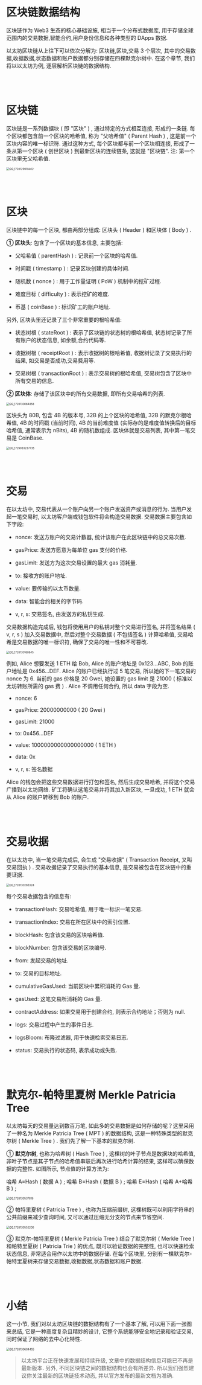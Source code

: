 # 区块链数据结构

区块链作为 Web3 生态的核心基础设施, 相当于一个分布式数据库, 用于存储全球范围内的交易数据,智能合约,用户身份信息和各种类型的 DApps 数据.

以太坊区块链从上往下可以依次分解为: 区块链,区块,交易 3 个层次, 其中的交易数据,收据数据,状态数据和账户数据都分别存储在四棵默克尔树中. 在这个章节, 我们将以以太坊为例, 逐层解析区块链的数据结构.

<br><br>

# 区块链

区块链是一系列数据块 ( 即 "区块" ) , 通过特定的方式相互连接, 形成的一条链. 每个区块都包含前一个区块的哈希值, 称为 "父哈希值" ( Parent Hash ) , 这是前一个区块内容的唯一标识符. 通过这种方式, 每个区块都与前一个区块相连接, 形成了一条从第一个区块 ( 创世区块 ) 到最新区块的连续链条, 这就是 "区块链". 注: 第一个区块里无父哈希值.

<img src="./picture/QQ_1728129918402.png" alt="QQ_1728129918402" style="zoom:50%;" />

<br><br>

# 区块

区块链中的每一个区块, 都由两部分组成: 区块头 ( Header ) 和区块体 ( Body ) .

**① 区块头**: 包含了一个区块的基本信息, 主要包括:

-   父哈希值 ( parentHash ) : 记录前一个区块的哈希值.

-   时间戳 ( timestamp ) : 记录区块创建的具体时间.

-   随机数 ( nonce ) : 用于工作量证明 ( PoW ) 机制中的挖矿过程.

-   难度目标 ( difficulty ) : 表示挖矿的难度.

-   币基 ( coinBase ) : 标识矿工的账户地址.

另外, 区块头里还记录了三个非常重要的根哈希值:

-   状态树根 ( stateRoot ) : 表示了区块链的状态树的根哈希值, 状态树记录了所有账户的状态信息, 如余额,合约代码等.

-   收据树根 ( receiptRoot ) : 表示收据树的根哈希值, 收据树记录了交易执行的结果, 如交易是否成功,交易费用等.

-   交易树根 ( transactionRoot ) : 表示交易树的根哈希值, 交易树包含了区块中所有交易的信息.

**② 区块体**: 存储了该区块中的所有交易数据, 即所有交易哈希的列表.

<img src="./picture/QQ_1728130064858.png" alt="QQ_1728130064858" style="zoom:50%;" />

<br>

区块头为 80B, 包含 4B 的版本号, 32B 的上个区块的哈希值, 32B 的默克尔根哈希值, 4B 的时间戳 (当前时间), 4B 的当前难度值 (实际存的是难度值转换后的目标哈希值, 通常表示为 nBits), 4B 的随机数组成. 区块体就是交易列表, 其中第一笔交易是 CoinBase.

<img src="./picture/QQ_1729083237735.png" alt="QQ_1729083237735" style="zoom:50%;" />

<br><br>

# 交易

在以太坊中, 交易代表从一个账户向另一个账户发送资产或消息的行为. 当用户发起一笔交易时, 以太坊客户端或钱包软件将会构造交易数据. 交易数据主要包含如下字段:

-   nonce: 发送方账户的交易计数器, 统计该账户在此区块链中的总交易次数.

-   gasPrice: 发送方愿意为每单位 gas 支付的价格.

-   gasLimit: 发送方为这次交易设置的最大 gas 消耗量.

-   to: 接收方的账户地址.

-   value: 要传输的以太币数量.

-   data: 智能合约相关的字节码.

-   v, r, s: 交易签名, 由发送方的私钥生成.

交易数据构造完成后, 钱包将使用用户的私钥对整个交易进行签名, 并将签名结果 ( v, r, s ) 加入交易数据中, 然后对整个交易数据 ( 不包括签名 ) 计算哈希值, 交易哈希是交易数据的唯一标识符, 确保了交易的唯一性和不可篡改.

<img src="./picture/QQ_1728130168645.png" alt="QQ_1728130168645" style="zoom: 50%;" />

例如, Alice 想要发送 1 ETH 给 Bob, Alice 的账户地址是 0x123…ABC, Bob 的账户地址是 0x456…DEF. Alice 的账户已经执行过 5 笔交易, 所以她的下一笔交易的 nonce 为 6. 当前的 gas 价格是 20 Gwei, 她设置的 gas limit 是 21000 ( 标准以太坊转账所需的 gas 费 ) . Alice 不调用任何合约, 所以 data 字段为空.

-   nonce: 6

-   gasPrice: 20000000000 ( 20 Gwei )

-   gasLimit: 21000

-   to: 0x456…DEF

-   value: 1000000000000000000 ( 1 ETH )

-   data: 0x

-   v, r, s: 签名数据

Alice 的钱包会把这些交易数据进行打包和签名, 然后生成交易哈希, 并将这个交易广播到以太坊网络. 矿工将确认这笔交易并将其加入新区块, 一旦成功, 1 ETH 就会从 Alice 的账户转移到 Bob 的账户.

<br><br>

# 交易收据

在以太坊中, 当一笔交易完成后, 会生成 "交易收据" ( Transaction Receipt, 又叫交易回执 ) . 交易收据记录了交易执行的基本信息, 是交易被包含在区块链中的重要证据.

<img src="./picture/QQ_1728130266324.png" alt="QQ_1728130266324" style="zoom:50%;" />

每个交易收据包含的信息有:

-   transactionHash: 交易哈希值, 用于唯一标识一笔交易.

-   transactionIndex: 交易在所在区块中的索引位置.

-   blockHash: 包含该交易的区块哈希值.

-   blockNumber: 包含该交易的区块编号.

-   from: 发起交易的地址.

-   to: 交易的目标地址.

-   cumulativeGasUsed: 当前区块中累积消耗的 Gas 量.

-   gasUsed: 这笔交易所消耗的 Gas 量.

-   contractAddress: 如果交易用于创建合约, 则表示合约地址；否则为 null.

-   logs: 交易过程中产生的事件日志.

-   logsBloom: 布隆过滤器, 用于快速检索交易日志.

-   status: 交易执行的状态码, 表示成功或失败.

<br><br>

# 默克尔-帕特里夏树 Merkle Patricia Tree

以太坊每天的交易量达到数百万笔, 如此多的交易数据是如何存储的呢？这里采用了一种名为 Merkle Patricia Tree ( MPT ) 的数据结构, 这是一种特殊类型的默克尔树 ( Merkle Tree ) . 我们先了解一下基本的默克尔树.

① **默克尔树**, 也称为哈希树 ( Hash Tree ) , 这棵树的叶子节点是数据块的哈希值, 非叶子节点是其子节点的哈希值串联后再次进行哈希计算的结果, 这样可以确保数据的完整性. 如图所示, 节点值的计算方法为:

哈希 A=Hash ( 数据 A ) ; 哈希 B=Hash ( 数据 B ) ; 哈希 E=Hash ( 哈希 A+哈希 B ) ;

<img src="./picture/QQ_1728130537818.png" alt="QQ_1728130537818" style="zoom:50%;" />

② 帕特里夏树 ( Patricia Tree ) , 也称为压缩前缀树, 这棵树既可以利用字符串的公共前缀来减少查询时间, 又可以通过压缩无分支的节点来节省空间.

<img src="./picture/QQ_1728130552200.png" alt="QQ_1728130552200" style="zoom:50%;" />

③ 默克尔-帕特里夏树 ( Merkle Patricia Tree ) 结合了默克尔树 ( Merkle Tree ) 和帕特里夏树 ( Patricia Trie ) 的优点, 既可以验证数据的完整性, 也可以快速检索状态信息, 非常适合用作以太坊中的数据存储. 在每个区块里, 分别有一棵默克尔-帕特里夏树来存储交易数据,收据数据,状态数据和账户数据.

<br><br>

# 小结

这一小节, 我们对以太坊区块链的数据结构有了一个基本了解, 可以用下面一张图来总结, 它是一种高度复杂且精妙的设计, 它整个系统能够安全地记录和验证交易, 同时保证了网络的去中心化特性.

<img src="./picture/QQ_1728130604455.png" alt="QQ_1728130604455" style="zoom:50%;" />

> 以太坊平台正在快速发展和持续升级, 文章中的数据结构信息可能已不再是最新版本. 另外, 不同区块链之间的数据结构也会有所差异. 所以我们强烈建议你关注最新的区块链技术动态, 并以官方发布的最新文档为准确.

<br><br>
